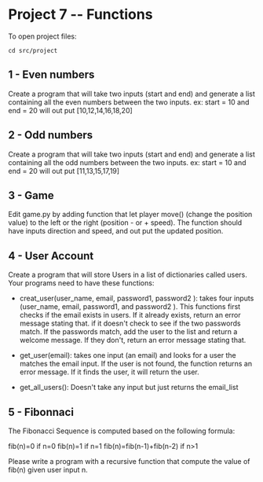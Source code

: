 # Project 7 -- Functions

To open project files:
```shell
cd src/project
```

## 1 - Even numbers
Create a program that will take two inputs (start and end) and generate a list containing all the even numbers between the two inputs. ex: start = 10 and end = 20 will out put [10,12,14,16,18,20]


## 2 - Odd numbers
Create a program that will take two inputs (start and end) and generate a list containing all the odd numbers between the two inputs. ex: start = 10 and end = 20 will out put [11,13,15,17,19]


## 3 - Game
Edit game.py by adding function that let player move() (change the position value) to the left or the right (position - or + speed). The function should have inputs direction and speed, and out put the updated position.

## 4 - User Account
Create a program that will store Users in a list of dictionaries called users. Your programs need to have these functions:
- creat_user(user_name, email, password1, password2 ):
    takes four inputs (user_name, email, password1, and password2 ). This functions first checks if the email exists in users. If it already exists, return an error message stating that. if it doesn't check to see if the two passwords match. If the passwords match, add the user to the list and return a welcome message. If they don't, return an error message stating that.

- get_user(email):
    takes one input (an email) and looks for a user the matches the email input. If the user is not found, the function returns an error message. If it finds the user, it will return the user.

- get_all_users():
    Doesn't take any input but just returns the email_list


## 5 - Fibonnaci

The Fibonacci Sequence is computed based on the following formula:

fib(n)=0 if n=0
fib(n)=1 if n=1
fib(n)=fib(n-1)+fib(n-2) if n>1

Please write a program with a recursive function that compute the value of fib(n) given user input n.
